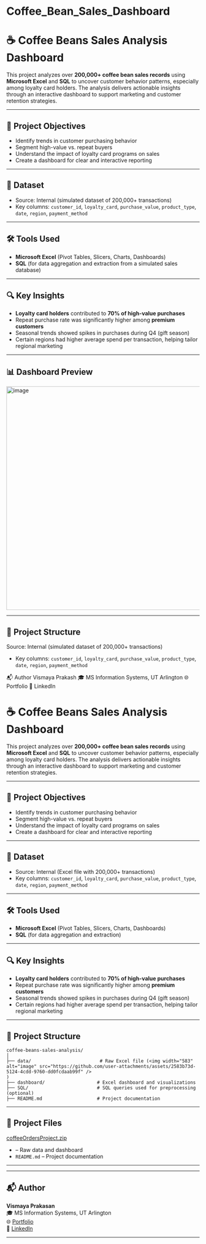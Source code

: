 # Coffee_Bean_Sales_Dashboard   

# ☕ Coffee Beans Sales Analysis Dashboard

This project analyzes over **200,000+ coffee bean sales records** using **Microsoft Excel** and **SQL** to uncover customer behavior patterns, especially among loyalty card holders. The analysis delivers actionable insights through an interactive dashboard to support marketing and customer retention strategies.

---

## 📌 Project Objectives

- Identify trends in customer purchasing behavior
- Segment high-value vs. repeat buyers
- Understand the impact of loyalty card programs on sales
- Create a dashboard for clear and interactive reporting

---

## 📁 Dataset

- Source: Internal (simulated dataset of 200,000+ transactions)
- Key columns: `customer_id`, `loyalty_card`, `purchase_value`, `product_type`, `date`, `region`, `payment_method`

---

## 🛠️ Tools Used

- **Microsoft Excel** (Pivot Tables, Slicers, Charts, Dashboards)
- **SQL** (for data aggregation and extraction from a simulated sales database)

---

## 🔍 Key Insights

- **Loyalty card holders** contributed to **70% of high-value purchases**
- Repeat purchase rate was significantly higher among **premium customers**
- Seasonal trends showed spikes in purchases during Q4 (gift season)
- Certain regions had higher average spend per transaction, helping tailor regional marketing

---

## 📊 Dashboard Preview



<img width="583" alt="image" src="https://github.com/user-attachments/assets/f9385732-c18a-478d-b0c3-de3002ed5dab" />


---

## 📂 Project Structure
Source: Internal (simulated dataset of 200,000+ transactions)
- Key columns: `customer_id`, `loyalty_card`, `purchase_value`, `product_type`, `date`, `region`, `payment_method`

📬 Author
Vismaya Prakash
🎓 MS Information Systems, UT Arlington
🌐 Portfolio
🔗 LinkedIn


# ☕ Coffee Beans Sales Analysis Dashboard

This project analyzes over **200,000+ coffee bean sales records** using **Microsoft Excel** and **SQL** to uncover customer behavior patterns, especially among loyalty card holders. The analysis delivers actionable insights through an interactive dashboard to support marketing and customer retention strategies.

---

## 📌 Project Objectives

- Identify trends in customer purchasing behavior
- Segment high-value vs. repeat buyers
- Understand the impact of loyalty card programs on sales
- Create a dashboard for clear and interactive reporting

---

## 📁 Dataset

- Source: Internal (Excel file with 200,000+ transactions)
- Key columns: `customer_id`, `loyalty_card`, `purchase_value`, `product_type`, `date`, `region`, `payment_method`

---

## 🛠️ Tools Used

- **Microsoft Excel** (Pivot Tables, Slicers, Charts, Dashboards)
- **SQL** (for data aggregation and extraction)

---

## 🔍 Key Insights

- **Loyalty card holders** contributed to **70% of high-value purchases**
- Repeat purchase rate was significantly higher among **premium customers**
- Seasonal trends showed spikes in purchases during Q4 (gift season)
- Certain regions had higher average spend per transaction, helping tailor regional marketing

---

## 📂 Project Structure

```
coffee-beans-sales-analysis/
│
├── data/                         # Raw Excel file (<img width="583" alt="image" src="https://github.com/user-attachments/assets/2583b73d-5124-4cdd-9760-dd0fcdaab99f" />
)
├── dashboard/                   # Excel dashboard and visualizations
├── SQL/                         # SQL queries used for preprocessing (optional)
├── README.md                    # Project documentation
```

---

## 📄 Project Files
[coffeeOrdersProject.zip](https://github.com/user-attachments/files/20844094/coffeeOrdersProject.zip)

-  – Raw data and dashboard
- `README.md` – Project documentation

---



---

## 📬 Author

**Vismaya Prakasan**  
🎓 MS Information Systems, UT Arlington  
🌐 [Portfolio](https://vismayap98.github.io)  
🔗 [LinkedIn](https://linkedin.com/in/your-link)

---




